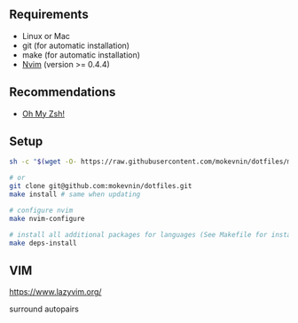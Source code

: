 ## Requirements

* Linux or Mac
* git (for automatic installation)
* make (for automatic installation)
* [Nvim](https://github.com/neovim/neovim/wiki/Installing-Neovim) (version >= 0.4.4)

## Recommendations

* [Oh My Zsh!](https://github.com/ohmyzsh/ohmyzsh)

## Setup

```sh
sh -c "$(wget -O- https://raw.githubusercontent.com/mokevnin/dotfiles/main/install.sh)"

# or
git clone git@github.com:mokevnin/dotfiles.git
make install # same when updating

# configure nvim
make nvim-configure

# install all additional packages for languages (See Makefile for install packages for some language)
make deps-install
```

## VIM

https://www.lazyvim.org/

surround
autopairs

